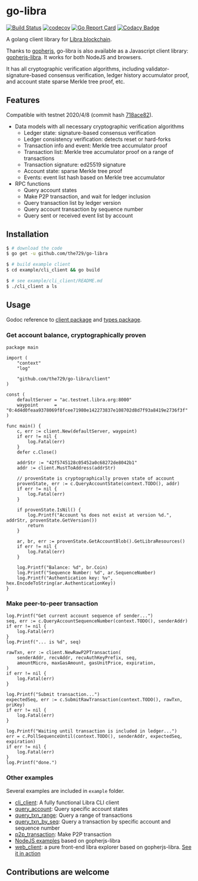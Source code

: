 # go-libra

[![Build Status](https://travis-ci.org/the729/go-libra.svg?branch=master)](https://travis-ci.org/the729/go-libra)
[![codecov](https://codecov.io/gh/the729/go-libra/branch/master/graph/badge.svg)](https://codecov.io/gh/the729/go-libra)
[![Go Report Card](https://goreportcard.com/badge/github.com/the729/go-libra)](https://goreportcard.com/report/github.com/the729/go-libra)
[![Codacy Badge](https://api.codacy.com/project/badge/Grade/15abfbbb81354b7fae9656baa6204002)](https://www.codacy.com/app/the729/go-libra?utm_source=github.com&amp;utm_medium=referral&amp;utm_content=the729/go-libra&amp;utm_campaign=Badge_Grade)

A golang client library for [Libra blockchain](https://github.com/libra/libra). 

Thanks to [gopherjs](https://gopherjs.github.io/), go-libra is also available as a Javascript client library: [gopherjs-libra](https://www.npmjs.com/package/gopherjs-libra). It works for both NodeJS and browsers. 

It has all cryptographic verification algorithms, including validator-signature-based consensus verification, ledger history accumulator proof, and account state sparse Merkle tree proof, etc. 

## Features

Compatible with testnet 2020/4/8 (commit hash [718ace82](https://github.com/libra/libra/commit/718ace82250e7bd64e08d7d61951bfaa8cee9ea4)).

- Data models with all necessary cryptographic verification algorithms
  - Ledger state: signature-based consensus verification
  - Ledger consistency verification: detects reset or hard-forks
  - Transaction info and event: Merkle tree accumulator proof
  - Transaction list: Merkle tree accumulator proof on a range of transactions
  - Transaction signature: ed25519 signature
  - Account state: sparse Merkle tree proof
  - Events: event list hash based on Merkle tree accumulator
- RPC functions
  - Query account states
  - Make P2P transaction, and wait for ledger inclusion
  - Query transaction list by ledger version
  - Query account transaction by sequence number
  - Query sent or received event list by account

## Installation

```bash
$ # download the code
$ go get -u github.com/the729/go-libra

$ # build example client
$ cd example/cli_client && go build

$ # see example/cli_client/README.md
$ ./cli_client a ls
```

## Usage

Godoc reference to [client package](https://godoc.org/github.com/the729/go-libra/client) and  [types package](https://godoc.org/github.com/the729/go-libra/types).

### Get account balance, cryptographically proven

```golang
package main

import (
	"context"
	"log"

	"github.com/the729/go-libra/client"
)

const (
	defaultServer = "ac.testnet.libra.org:8000"
	waypoint      = "0:4d4d0feaa9378069f8fcee71980e142273837e108702d8d7f93a8419e2736f3f"
)

func main() {
	c, err := client.New(defaultServer, waypoint)
	if err != nil {
		log.Fatal(err)
	}
	defer c.Close()

	addrStr := "42f5745128c05452a0c68272de8042b1"
	addr := client.MustToAddress(addrStr)

	// provenState is cryptographically proven state of account
	provenState, err := c.QueryAccountState(context.TODO(), addr)
	if err != nil {
		log.Fatal(err)
	}

	if provenState.IsNil() {
		log.Printf("Account %s does not exist at version %d.", addrStr, provenState.GetVersion())
		return
	}

	ar, br, err := provenState.GetAccountBlob().GetLibraResources()
	if err != nil {
		log.Fatal(err)
	}

	log.Printf("Balance: %d", br.Coin)
	log.Printf("Sequence Number: %d", ar.SequenceNumber)
	log.Printf("Authentication key: %v", hex.EncodeToString(ar.AuthenticationKey))
}
```

### Make peer-to-peer transaction

```golang
log.Printf("Get current account sequence of sender...")
seq, err := c.QueryAccountSequenceNumber(context.TODO(), senderAddr)
if err != nil {
	log.Fatal(err)
}
log.Printf("... is %d", seq)

rawTxn, err := client.NewRawP2PTransaction(
	senderAddr, recvAddr, recvAuthKeyPrefix, seq,
	amountMicro, maxGasAmount, gasUnitPrice, expiration,
)
if err != nil {
	log.Fatal(err)
}

log.Printf("Submit transaction...")
expectedSeq, err := c.SubmitRawTransaction(context.TODO(), rawTxn, priKey)
if err != nil {
	log.Fatal(err)
}

log.Printf("Waiting until transaction is included in ledger...")
err = c.PollSequenceUntil(context.TODO(), senderAddr, expectedSeq, expiration)
if err != nil {
	log.Fatal(err)
}
log.Printf("done.")
```

### Other examples

Several examples are included in `example` folder.
- [cli_client](example/cli_client): A fully functional Libra CLI client
- [query_account](example/query_account): Query specific account states
- [query_txn_range](example/query_txn_range): Query a range of transactions
- [query_txn_by_seq](example/query_txn_by_seq): Query a transaction by specific account and sequence number
- [p2p_transaction](example/p2p_transaction): Make P2P transaction
- [NodeJS examples](example/nodejs) based on gopherjs-libra
- [web_client](example/web_client): a pure front-end libra explorer based on gopherjs-libra. [See it in action](http://pg.wutj.info/web_client/)

## Contributions are welcome
